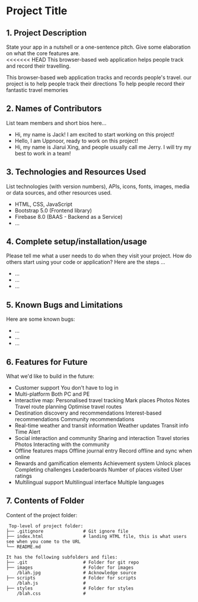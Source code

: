 # Project Title

## 1. Project Description
State your app in a nutshell or a one-sentence pitch. Give some elaboration on what the core features are.  
<<<<<<< HEAD
This browser-based web application helps people track and record their travelling.


This browser-based web application tracks and records people's travel.
our project is to help people track their directions 
To help people record their fantastic travel memories

## 2. Names of Contributors
List team members and short bios here... 
* Hi, my name is Jack! I am excited to start working on this project!
* Hello, I am Uppnoor, ready to work on this project!
* Hi, my name is Jiarui Xing, and people usually call me Jerry. I will try my best to work in a team!
	
## 3. Technologies and Resources Used
List technologies (with version numbers), APIs, icons, fonts, images, media or data sources, and other resources used.
* HTML, CSS, JavaScript
* Bootstrap 5.0 (Frontend library)
* Firebase 8.0 (BAAS - Backend as a Service)
* ...

## 4. Complete setup/installation/usage
Please tell me what a user needs to do when they visit your project.  How do others start using your code or application?
Here are the steps ...
* ...
* ...
* ...

## 5. Known Bugs and Limitations
Here are some known bugs:
* ...
* ...
* ...

## 6. Features for Future
What we'd like to build in the future:
* Customer support
    You don't have to log in
* Multi-platform
    Both PC and PE
* Interactive map:
    Personalised travel tracking
        Mark places
        Photos
        Notes
    Travel route planning
        Optimise travel routes
* Destination discovery and recommendations
    Interest-based recommendations
    Community recommendations
* Real-time weather and transit information
    Weather updates
    Transit info
        Time
        Alert
* Social interaction and community
    Sharing and interaction
        Travel stories
        Photos
        Interacting with the community
* Offline features maps
    Offline journal entry
        Record offline and sync when online
* Rewards and gamification elements
    Achievement system
        Unlock places
        Completing challenges
    Leaderboards
        Number of places visited
        User ratings
* Multilingual support
    Multilingual interface
        Multiple languages
## 7. Contents of Folder
Content of the project folder:

```
 Top-level of project folder: 
├── .gitignore               # Git ignore file
├── index.html               # landing HTML file, this is what users see when you come to the URL
└── README.md

It has the following subfolders and files:
├── .git                     # Folder for git repo
├── images                   # Folder for images
    /blah.jpg                # Acknowledge source
├── scripts                  # Folder for scripts
    /blah.js                 # 
├── styles                   # Folder for styles
    /blah.css                # 



```


